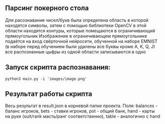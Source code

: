 ## Парсинг покерного стола

Для расознавания чисел/букв была определена область в которой находятся символы, 
затем с помощью библиотеки OpenCV в этой области находятся контуры, которые помещаются в ограничивающий прямоугольник
Изображение в ограничивающем прямоугольнике подаётся на вход свёрточной нейросети, обученной на наборе EMNIST
(в наборе перед обучением были удалены все буквы кроме A, K, Q, J)
все распознанные цыфры из одной области записываются в одно 

## Запуск скрипта распознавания:
```
python3 main.py -i 'images/image.png'
```
## Результат работы скрипта
Весь результат в result.json в корневой папке проекта. Поля: balances - баланс игроков, bets - ставки игроков, pot - общий банк, hand - карты на руке (suit/rank масть/ранг соответственно), table - аналогично с hand